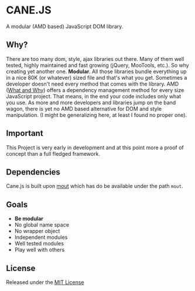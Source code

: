 CANE.JS
=======

A modular (AMD based) JavaScript DOM library.


Why?
----

There are too many dom, style, ajax libraries out there. Many of them well tested, highly maintained and fast growing (jQuery, MooTools, etc.). So why creating yet another one.
__Modular__. All those libraries bundle everything up in a nice 80K (or whatever) sized file and that's what you get. Sometimes a developer doesn't need every method that comes with the library.
AMD ([What and Why](http://requirejs.org/docs/whyamd.html)) offers a dependency management method for every size JavaScript project. That means, in the end your code includes only what you use. As more and more developers and libraries jump on the band wagon, there is yet no AMD based alternative for DOM and style manipulation. (I might be generalizing here, at least I found no proper one).


Important
---------

This Project is very early in development and at this point more a proof of concept than a full fledged framework.


Dependencies
------------

Cane.js is built upon [mout](http://moutjs.com) which has do be available under the path `mout`.


Goals
-----

* __Be modular__
* No global name space
* No wrapper object
* Independent modules
* Well tested modules
* Play well with others


License
-------

Released under the [MIT License](http://opensource.org/licenses/MIT)